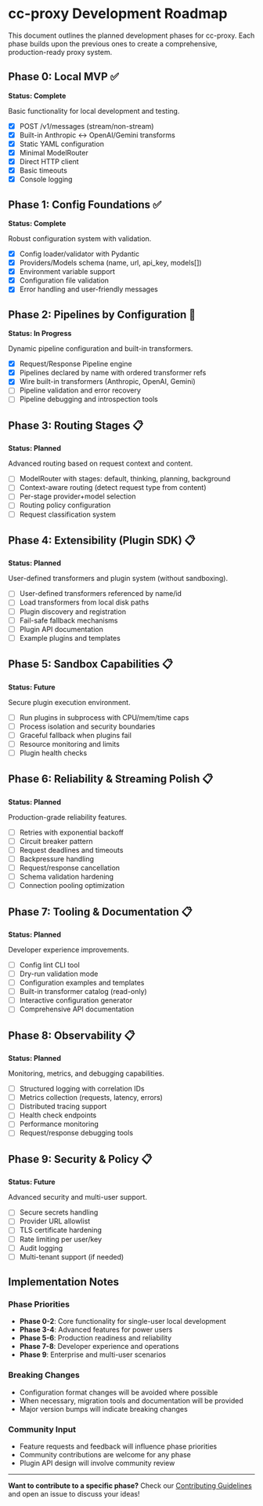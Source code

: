 # cc-proxy Development Roadmap

This document outlines the planned development phases for cc-proxy. Each phase builds upon the previous ones to create a comprehensive, production-ready proxy system.

## Phase 0: Local MVP ✅
**Status: Complete**

Basic functionality for local development and testing.

- [x] POST /v1/messages (stream/non-stream)
- [x] Built-in Anthropic ↔ OpenAI/Gemini transforms
- [x] Static YAML configuration
- [x] Minimal ModelRouter
- [x] Direct HTTP client
- [x] Basic timeouts
- [x] Console logging

## Phase 1: Config Foundations ✅
**Status: Complete**

Robust configuration system with validation.

- [x] Config loader/validator with Pydantic
- [x] Providers/Models schema (name, url, api_key, models[])
- [x] Environment variable support
- [x] Configuration file validation
- [x] Error handling and user-friendly messages

## Phase 2: Pipelines by Configuration 🚧
**Status: In Progress**

Dynamic pipeline configuration and built-in transformers.

- [x] Request/Response Pipeline engine
- [x] Pipelines declared by name with ordered transformer refs
- [x] Wire built-in transformers (Anthropic, OpenAI, Gemini)
- [ ] Pipeline validation and error recovery
- [ ] Pipeline debugging and introspection tools

## Phase 3: Routing Stages 📋
**Status: Planned**

Advanced routing based on request context and content.

- [ ] ModelRouter with stages: default, thinking, planning, background
- [ ] Context-aware routing (detect request type from content)
- [ ] Per-stage provider+model selection
- [ ] Routing policy configuration
- [ ] Request classification system

## Phase 4: Extensibility (Plugin SDK) 📋
**Status: Planned**

User-defined transformers and plugin system (without sandboxing).

- [ ] User-defined transformers referenced by name/id
- [ ] Load transformers from local disk paths
- [ ] Plugin discovery and registration
- [ ] Fail-safe fallback mechanisms
- [ ] Plugin API documentation
- [ ] Example plugins and templates

## Phase 5: Sandbox Capabilities 📋
**Status: Future**

Secure plugin execution environment.

- [ ] Run plugins in subprocess with CPU/mem/time caps
- [ ] Process isolation and security boundaries
- [ ] Graceful fallback when plugins fail
- [ ] Resource monitoring and limits
- [ ] Plugin health checks

## Phase 6: Reliability & Streaming Polish 📋
**Status: Planned**

Production-grade reliability features.

- [ ] Retries with exponential backoff
- [ ] Circuit breaker pattern
- [ ] Request deadlines and timeouts
- [ ] Backpressure handling
- [ ] Request/response cancellation
- [ ] Schema validation hardening
- [ ] Connection pooling optimization

## Phase 7: Tooling & Documentation 📋
**Status: Planned**

Developer experience improvements.

- [ ] Config lint CLI tool
- [ ] Dry-run validation mode
- [ ] Configuration examples and templates
- [ ] Built-in transformer catalog (read-only)
- [ ] Interactive configuration generator
- [ ] Comprehensive API documentation

## Phase 8: Observability 📋
**Status: Planned**

Monitoring, metrics, and debugging capabilities.

- [ ] Structured logging with correlation IDs
- [ ] Metrics collection (requests, latency, errors)
- [ ] Distributed tracing support
- [ ] Health check endpoints
- [ ] Performance monitoring
- [ ] Request/response debugging tools

## Phase 9: Security & Policy 📋
**Status: Future**

Advanced security and multi-user support.

- [ ] Secure secrets handling
- [ ] Provider URL allowlist
- [ ] TLS certificate hardening
- [ ] Rate limiting per user/key
- [ ] Audit logging
- [ ] Multi-tenant support (if needed)

## Implementation Notes

### Phase Priorities
- **Phase 0-2**: Core functionality for single-user local development
- **Phase 3-4**: Advanced features for power users
- **Phase 5-6**: Production readiness and reliability  
- **Phase 7-8**: Developer experience and operations
- **Phase 9**: Enterprise and multi-user scenarios

### Breaking Changes
- Configuration format changes will be avoided where possible
- When necessary, migration tools and documentation will be provided
- Major version bumps will indicate breaking changes

### Community Input
- Feature requests and feedback will influence phase priorities
- Community contributions are welcome for any phase
- Plugin API design will involve community review

---

**Want to contribute to a specific phase?** Check our [Contributing Guidelines](README.md#contributing--support) and open an issue to discuss your ideas!